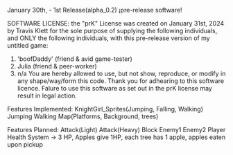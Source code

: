 January 30th, - 1st Release(alpha_0.2)
¡pre-release software!

SOFTWARE LICENSE:
the "prK" License was created on January 31st, 2024 by Travis Klett for the sole purpose of supplying the following individuals, and ONLY the following individuals, with this pre-release version of my untitled game:
1. 'boofDaddy' (friend & avid game-tester)
2. Julia (friend & peer-worker) 
3. n/a
You are hereby allowed to use, but not show, reproduce, or modify in any shape/way/form this code. Thank you for adhearing to this software licence. 
Falure to use this software as set out in the prK license may result in legal action.

Features Implemented:
KnightGirl_Sprites(Jumping, Falling, Walking)
Jumping
Walking
Map(Platforms, Background, trees)

Features Planned:
Attack(Light)
Attack(Heavy)
Block
Enemy1
Enemy2
Player Health System
-> 3 HP, Apples give 1HP, each tree has 1 apple, apples eaten upon pickup
